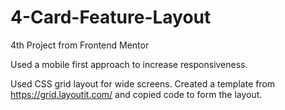 # 4-Card-Feature-Layout
4th Project from Frontend Mentor

Used a mobile first approach to increase responsiveness.

Used CSS grid layout for wide screens. Created a template from https://grid.layoutit.com/ and copied code to form the layout. 
